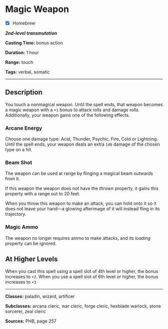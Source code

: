 # Magic Weapon

- [x] Homebrew

***2nd-level transmutation***

**Casting Time:** bonus action

**Duration:** 1 hour

**Range:** touch

**Tags:** verbal, somatic

---

## Description
You touch a nonmagical weapon. Until the spell ends, that weapon becomes a magic weapon with a `+1` bonus to attack rolls and damage rolls. Additionally, your weapon gains one of the following effects.

### Arcane Energy
Choose one damage type: Acid, Thunder, Psychic, Fire, Cold or Lightning. Until the spell ends, your weapon deals an extra `1d6` damage of the chosen type on a hit.

### Beam Shot
The weapon can be used at range by flinging a magical beam outwards from it.

If this weapon the weapon does not have the *thrown* property, it gains this property with a range out to 20 feet.

When you throw this weapon to make an attack, you can hold onto it so it does not leave your hand&mdash;a glowing afterimage of it will instead fling in its trajectory.

### Magic Ammo
The weapon no longer requires ammo to make attacks, and its *loading* property can be ignored.

## At Higher Levels
When you cast this spell using a spell slot of 4th level or higher, the bonus increases to `+2`. When you use a spell slot of 6th level or higher, the bonus increases to `+3`.

---

**Classes:** paladin, wizard, artificer

**Subclasses:** arcana cleric, war cleric, forge cleric, hexblade warlock, stone sorcerer, zeal cleric

**Sources:** PHB, page 257

